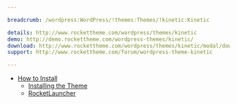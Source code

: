 ```yaml
---

breadcrumb: /wordpress:WordPress/!themes:Themes/!kinetic:Kinetic

details: http://www.rockettheme.com/wordpress/themes/kinetic
demo: http://demo.rockettheme.com/wordpress-themes/kinetic/
download: http://www.rockettheme.com/wordpress/themes/kinetic/modal/downloads
support: http://www.rockettheme.com/forum/wordpress-theme-kinetic

---
```


* [How to Install](../../start/themes.md#how-to-install)
    * [Installing the Theme](../../start/themes.md#installing-the-theme)
    * [RocketLauncher](../../start/rocketlauncher.md)
